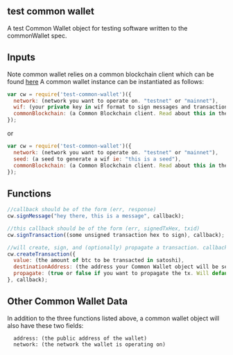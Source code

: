## test common wallet

A test Common Wallet object for testing software written to the commonWallet spec.

## Inputs

Note common wallet relies on a common blockchain client which can be found <a href="https://github.com/blockai/abstract-common-blockchain/blob/master/README.md">here</a>
A common wallet instance can be instantiated as follows:

```javascript
var cw = require('test-common-wallet')({
  network: (network you want to operate on. "testnet" or "mainnet"),
  wif: (your private key in wif format to sign messages and transactions),
  commonBlockchain: (a Common Blockchain client. Read about this in the link above)
});
```

or 

```javascript
var cw = require('test-common-wallet')({
  network: (network you want to operate on. "testnet" or "mainnet"),
  seed: (a seed to generate a wif ie: "this is a seed"),
  commonBlockchain: (a Common Blockchain client. Read about this in the link above)
});
```


## Functions

```javascript
//callback should be of the form (err, response)
cw.signMessage("hey there, this is a message", callback);

//this callback should be of the form (err, signedTxHex, txid)
cw.signTransaction((some unsigned transaction hex to sign), callback);

//will create, sign, and (optionally) propagate a transaction. callback should be of (err, response)
cw.createTransaction({
  value: (the amount of btc to be transacted in satoshi),
  destinationAddress: (the address your Common Wallet object will be sending btc to),
  propagate: (true or false if you want to propagate the tx. Will default to false)
}, callback);
```

## Other Common Wallet Data

In addition to the three functions listed above, a common wallet object will also have these two fields:

```
  address: (the public address of the wallet)
  network: (the network the wallet is operating on)
```